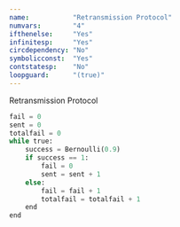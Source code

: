 ```yaml
---
name:           "Retransmission Protocol"
numvars:        "4"
ifthenelse:     "Yes"
infinitesp:     "Yes"
circdependency: "No"
symbolicconst:  "Yes"
contstatesp:    "No"
loopguard:      "(true)"
---
```


Retransmission Protocol

```python
fail = 0
sent = 0
totalfail = 0
while true:
    success = Bernoulli(0.9)
    if success == 1:
        fail = 0
        sent = sent + 1
    else:
        fail = fail + 1
        totalfail = totalfail + 1
    end
end
```
